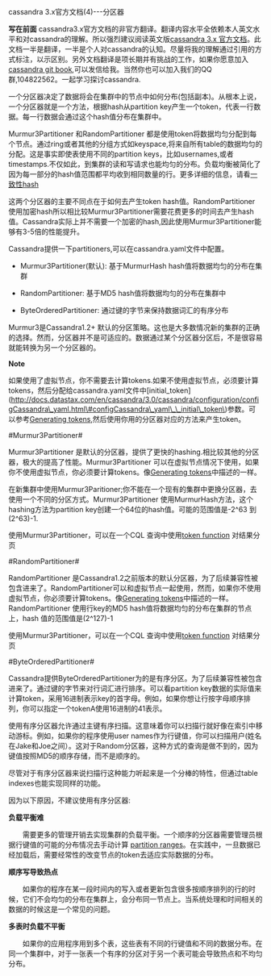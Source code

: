 cassandra 3.x官方文档(4)---分区器

**写在前面**
cassandra3.x官方文档的非官方翻译。翻译内容水平全依赖本人英文水平和对cassandra的理解。所以强烈建议阅读英文版[cassandra 3.x 官方文档](http://docs.datastax.com/en/cassandra/3.0/)。此文档一半是翻译，一半是个人对cassandra的认知。尽量将我的理解通过引用的方式标注，以示区别。另外文档翻译是项长期并有挑战的工作，如果你愿意加入[cassandra git book](https://www.gitbook.com/book/fs1360472174/cassandra-document/details),可以发信给我。当然你也可以加入我们的QQ群,104822562。一起学习探讨cassandra.

一个分区器决定了数据将会在集群中的节点中如何分布\(包括副本\)。从根本上说，一个分区器就是一个方法，根据hash从partition key产生一个token，代表一行数据。每一行数据会通过这个hash值分布在集群中。

Murmur3Partitioner 和RandomPartitioner 都是使用token将数据均匀分配到每个节点。通过ring或者其他的分组方式如keyspace,将来自所有table的数据均匀的分配。这是事实即使表使用不同的partition keys，比如usernames,或者timestamps.不仅如此，到集群的读和写请求也能均匀的分布。负载均衡被简化了因为每一部分的hash值范围都平均收到相同数量的行。更多详细的信息，请看[一致性hash](http://docs.datastax.com/en/cassandra/3.0/cassandra/architecture/archDataDistributeHashing.html)

这两个分区器的主要不同点在于如何去产生token hash值。RandomPartitioner 使用加密hash所以相比较Murmur3Partitioner需要花费更多的时间去产生hash值。Cassandra实际上并不需要一个加密的hash,因此使用Murmur3Partitioner能够有3-5倍的性能提升。

Cassandra提供一下partitioners,可以在cassandra.yaml文件中配置。

- Murmur3Partitioner(默认): 基于MurmurHash hash值将数据均匀的分布在集群

- RandomPartitioner: 基于MD5 hash值将数据均匀的分布在集群中

- ByteOrderedPartitioner: 通过键的字节来保持数据词汇的有序分布



Murmur3是Cassandra1.2+ 默认的分区策略。这也是大多数情况新的集群的正确的选择。然而，分区器并不是可适应的。数据通过某个分区器分区后，不是很容易就能转换为另一个分区器的。

**Note**

如果使用了虚拟节点，你不需要去计算tokens.如果不使用虚拟节点，必须要计算tokens，然后分配给cassandra.yaml文件中[initial_token](http://docs.datastax.com/en/cassandra/3.0/cassandra/configuration/configCassandra\_yaml.html\#configCassandra\_yaml\_\_initial\_token\)参数。可以参考[Generating tokens](http://docs.datastax.com/en/cassandra/3.0/cassandra/configuration/configGenTokens.html),然后使用你用的分区器对应的方法来产生token。



#Murmur3Partitioner#

Murmur3Partitioner 是默认的分区器，提供了更快的hashing.相比较其他的分区器，极大的提高了性能。Murmur3Partitioner 可以在虚拟节点情况下使用，如果你不使用虚拟节点，你必须要计算tokens。像[Generating tokens](http://docs.datastax.com/en/cassandra/3.0/cassandra/configuration/configGenTokens.html)中描述的一样。

在新集群中使用Murmur3Paritioner;你不能在一个现有的集群中更换分区器，去使用一个不同的分区方式。Murmur3Partitioner 使用MurmurHash方法，这个hashing方法为partition key创建一个64位的hash值。可能的范围值是-2^63 到(2^63)-1.

使用Murmur3Partitioner，可以在一个CQL 查询中使用[token function](http://docs.datastax.com/en/cql/3.3/cql/cql_reference/paging.html) 对结果分页

#RandomPartitioner#

RandomPartitioner 是Cassandra1.2之前版本的默认分区器，为了后续兼容性被包含进来了。RandomPartitioner可以和虚拟节点一起使用，然而，如果你不使用虚拟节点，你必须要计算tokens。像[Generating tokens](http://docs.datastax.com/en/cassandra/3.0/cassandra/configuration/configGenTokens.html)中描述的一样。RandomPartitioner 使用行key的MD5 hash值将数据均匀的分布在集群的节点上，hash 值的范围值是(2^127)-1

使用Murmur3Partitioner，可以在一个CQL 查询中使用[token function](http://docs.datastax.com/en/cql/3.3/cql/cql_reference/paging.html) 对结果分页

#ByteOrderedPartitioner#

Cassandra提供ByteOrderedPartitioner为的是有序分区。为了后续兼容性被包含进来了。通过键的字节来对行词汇进行排序。可以看partition key数据的实际值来计算token，采用16进制表示key的首字母。例如，如果你想让行按字母顺序排列，你可以指定一个tokenA使用16进制的41表示。

使用有序分区器允许通过主键有序扫描。这意味着你可以扫描行就好像在索引中移动游标。例如，如果你的程序使用user names作为行键值，你可以扫描用户(姓名在Jake和Joe之间）。这对于Random分区器，这种方式的查询是做不到的，因为键值按照MD5的顺序存储，而不是顺序的。

尽管对于有序分区器来说扫描行这种能力听起来是一个分棒的特性，但通过table indexes也能实现同样的功能。

因为以下原因，不建议使用有序分区器:

**负载平衡难**

　　需要更多的管理开销去实现集群的负载平衡。一个顺序的分区器需要管理员根据行键值的可能的分布情况去手动计算 [partition ranges](http://docs.datastax.com/en/glossary/doc/glossary/gloss_partition_range.html)。在实践中，一旦数据已经加载后，需要经常性的改变节点的token去适应实际数据的分布。

**顺序写导致热点**

　　如果你的程序在某一段时间内的写入或者更新包含很多按顺序排列的行的时候，它们不会均匀的分布在集群上，会分布同一节点上。当系统处理和时间相关的数据的时候这是一个常见的问题。

**多表时负载不平衡**

　　如果你的应用程序用到多个表，这些表有不同的行键值和不同的数据分布。在同一个集群中，对于一张表一个有序的分区对于另一个表可能会导致热点和不均匀分布。